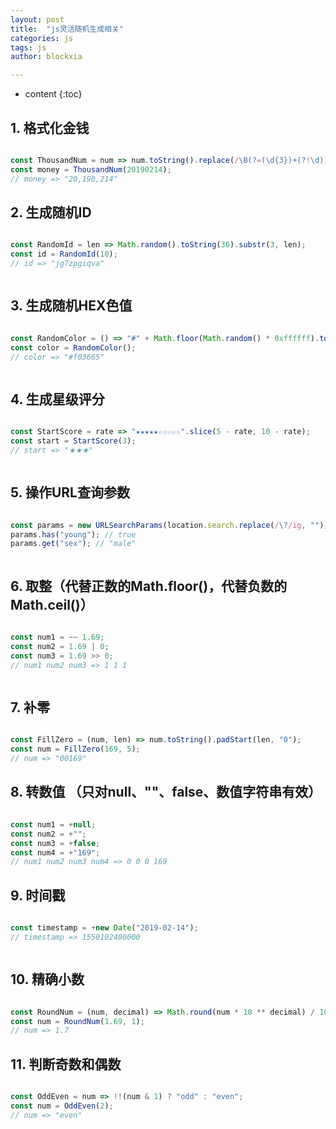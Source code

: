 ```yaml
---
layout: post
title:  "js灵活随机生成相关"
categories: js
tags: js
author: blockxia

---
```


* content
{:toc}



## 1. 格式化金钱

```js

const ThousandNum = num => num.toString().replace(/\B(?=(\d{3})+(?!\d))/g, ",");
const money = ThousandNum(20190214);
// money => "20,190,214"


```
## 2. 生成随机ID

```js

const RandomId = len => Math.random().toString(36).substr(3, len);
const id = RandomId(10);
// id => "jg7zpgiqva"



```
## 3. 生成随机HEX色值

```js

const RandomColor = () => "#" + Math.floor(Math.random() * 0xffffff).toString(16).padEnd(6, "0");
const color = RandomColor();
// color => "#f03665"



```
## 4. 生成星级评分

```js

const StartScore = rate => "★★★★★☆☆☆☆☆".slice(5 - rate, 10 - rate);
const start = StartScore(3);
// start => "★★★"



```
## 5. 操作URL查询参数

```js

const params = new URLSearchParams(location.search.replace(/\?/ig, "")); // location.search = "?name=young&sex=male"
params.has("young"); // true
params.get("sex"); // "male"



```
## 6. 取整（代替正数的Math.floor()，代替负数的Math.ceil()）

```js

const num1 = ~~ 1.69;
const num2 = 1.69 | 0;
const num3 = 1.69 >> 0;
// num1 num2 num3 => 1 1 1



```
## 7. 补零

```js

const FillZero = (num, len) => num.toString().padStart(len, "0");
const num = FillZero(169, 5);
// num => "00169"


```
## 8. 转数值 （只对null、""、false、数值字符串有效）

```js

const num1 = +null;
const num2 = +"";
const num3 = +false;
const num4 = +"169";
// num1 num2 num3 num4 => 0 0 0 169


```
## 9. 时间戳

```js

const timestamp = +new Date("2019-02-14");
// timestamp => 1550102400000



```
## 10. 精确小数

```js

const RoundNum = (num, decimal) => Math.round(num * 10 ** decimal) / 10 ** decimal;
const num = RoundNum(1.69, 1);
// num => 1.7


```
## 11. 判断奇数和偶数

```js

const OddEven = num => !!(num & 1) ? "odd" : "even";
const num = OddEven(2);
// num => "even"


```

